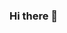 ### Hi there 👋

<!--
🎓 I'm Mahdi Torabi.  
🔬 I'm a Research Assistant at SFU WearTech Lab.  
🚀 I'm currently working on Human Activity Recognition using Multimodal Sensor Systems.  

### Connect With Me
- [LinkedIn profile](https://www.linkedin.com/in/mahdi-torabi-875429183/)
- [Portfolio](https://mahditorabi.journoportfolio.com/)
-->

